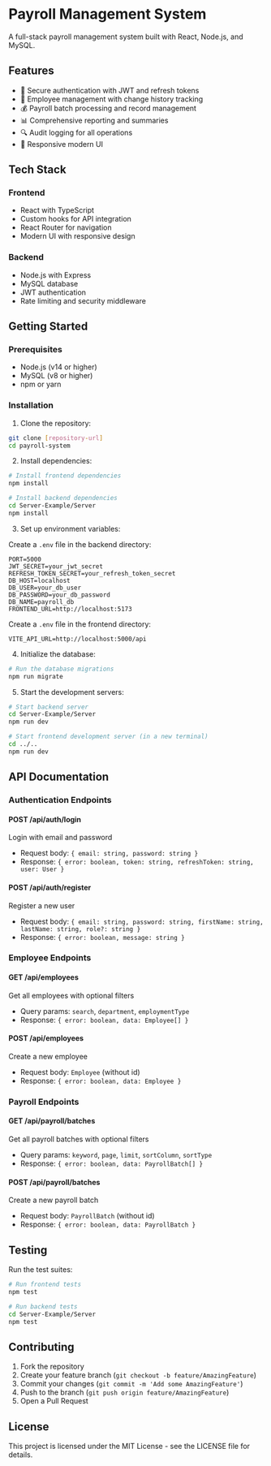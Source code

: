 # Payroll Management System

A full-stack payroll management system built with React, Node.js, and MySQL.

## Features

- 🔐 Secure authentication with JWT and refresh tokens
- 👥 Employee management with change history tracking
- 💰 Payroll batch processing and record management
- 📊 Comprehensive reporting and summaries
- 🔍 Audit logging for all operations
- 📱 Responsive modern UI

## Tech Stack

### Frontend
- React with TypeScript
- Custom hooks for API integration
- React Router for navigation
- Modern UI with responsive design

### Backend
- Node.js with Express
- MySQL database
- JWT authentication
- Rate limiting and security middleware

## Getting Started

### Prerequisites
- Node.js (v14 or higher)
- MySQL (v8 or higher)
- npm or yarn

### Installation

1. Clone the repository:
```bash
git clone [repository-url]
cd payroll-system
```

2. Install dependencies:
```bash
# Install frontend dependencies
npm install

# Install backend dependencies
cd Server-Example/Server
npm install
```

3. Set up environment variables:

Create a `.env` file in the backend directory:
```env
PORT=5000
JWT_SECRET=your_jwt_secret
REFRESH_TOKEN_SECRET=your_refresh_token_secret
DB_HOST=localhost
DB_USER=your_db_user
DB_PASSWORD=your_db_password
DB_NAME=payroll_db
FRONTEND_URL=http://localhost:5173
```

Create a `.env` file in the frontend directory:
```env
VITE_API_URL=http://localhost:5000/api
```

4. Initialize the database:
```bash
# Run the database migrations
npm run migrate
```

5. Start the development servers:
```bash
# Start backend server
cd Server-Example/Server
npm run dev

# Start frontend development server (in a new terminal)
cd ../..
npm run dev
```

## API Documentation

### Authentication Endpoints

#### POST /api/auth/login
Login with email and password
- Request body: `{ email: string, password: string }`
- Response: `{ error: boolean, token: string, refreshToken: string, user: User }`

#### POST /api/auth/register
Register a new user
- Request body: `{ email: string, password: string, firstName: string, lastName: string, role?: string }`
- Response: `{ error: boolean, message: string }`

### Employee Endpoints

#### GET /api/employees
Get all employees with optional filters
- Query params: `search`, `department`, `employmentType`
- Response: `{ error: boolean, data: Employee[] }`

#### POST /api/employees
Create a new employee
- Request body: `Employee` (without id)
- Response: `{ error: boolean, data: Employee }`

### Payroll Endpoints

#### GET /api/payroll/batches
Get all payroll batches with optional filters
- Query params: `keyword`, `page`, `limit`, `sortColumn`, `sortType`
- Response: `{ error: boolean, data: PayrollBatch[] }`

#### POST /api/payroll/batches
Create a new payroll batch
- Request body: `PayrollBatch` (without id)
- Response: `{ error: boolean, data: PayrollBatch }`

## Testing

Run the test suites:
```bash
# Run frontend tests
npm test

# Run backend tests
cd Server-Example/Server
npm test
```

## Contributing

1. Fork the repository
2. Create your feature branch (`git checkout -b feature/AmazingFeature`)
3. Commit your changes (`git commit -m 'Add some AmazingFeature'`)
4. Push to the branch (`git push origin feature/AmazingFeature`)
5. Open a Pull Request

## License

This project is licensed under the MIT License - see the LICENSE file for details.
